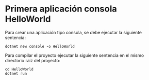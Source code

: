 # Primera aplicación consola HelloWorld

Para crear una aplicación tipo consola, se debe ejecutar la siguiente sentencia:

```shell
dotnet new console -o HelloWorld
```

Para compilar el proyecto ejecutar la siguiente sentencia en el mismo directorio raíz del proyecto:

```shell
cd HelloWorld
dotnet run
```
